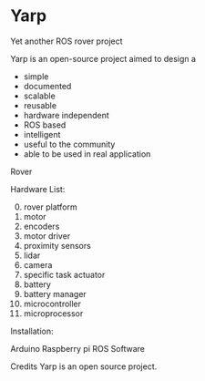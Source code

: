 # Yarp
Yet another ROS rover project

Yarp is an open-source project aimed to design a 
- simple
- documented
- scalable
- reusable
- hardware independent 
- ROS based
- intelligent
- useful to the community
- able to be used in real application

Rover


Hardware List:

0)  rover platform
1)  motor
3)  encoders
3)  motor driver
4)  proximity sensors
5)  lidar
6)  camera
7)  specific task actuator
8)  battery
9)  battery manager
10) microcontroller
11) microprocessor


Installation:

Arduino
Raspberry pi
ROS
Software

Credits
Yarp is an open source project.
